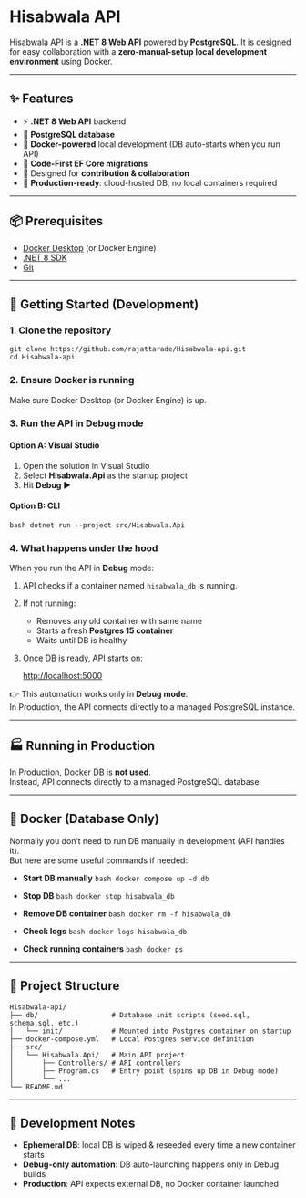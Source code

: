 ﻿# Hisabwala API 

Hisabwala API is a **.NET 8 Web API** powered by **PostgreSQL**.
It is designed for easy collaboration with a **zero-manual-setup local development environment** using Docker. 
 
---

## ✨ Features

- ⚡ **.NET 8 Web API** backend  
- 🐘 **PostgreSQL database**  
- 🐳 **Docker-powered** local development (DB auto-starts when you run API)  
- 🔄 **Code-First EF Core migrations**  
- 🧪 Designed for **contribution & collaboration**  
- 🚀 **Production-ready**: cloud-hosted DB, no local containers required  

---

## 📦 Prerequisites

- [Docker Desktop](https://www.docker.com/products/docker-desktop/) (or Docker Engine)  
- [.NET 8 SDK](https://dotnet.microsoft.com/en-us/download/dotnet/8.0)  
- [Git](https://git-scm.com/)  

---

## 🚀 Getting Started (Development)

### 1. Clone the repository
```plaintext
git clone https://github.com/rajattarade/Hisabwala-api.git
cd Hisabwala-api
```
### 2. Ensure Docker is running
Make sure Docker Desktop (or Docker Engine) is up.

### 3. Run the API in Debug mode
#### Option A: Visual Studio
1. Open the solution in Visual Studio  
2. Select **Hisabwala.Api** as the startup project  
3. Hit **Debug ▶**

#### Option B: CLI
`bash
dotnet run --project src/Hisabwala.Api
`

### 4. What happens under the hood
When you run the API in **Debug** mode:

1. API checks if a container named `hisabwala_db` is running.  
2. If not running:
   - Removes any old container with same name  
   - Starts a fresh **Postgres 15 container**
   - Waits until DB is healthy  
3. Once DB is ready, API starts on:  
   
   [http://localhost:5000](http://localhost:5000)

👉 This automation works only in **Debug mode**.  
In Production, the API connects directly to a managed PostgreSQL instance.

---

## 🏭 Running in Production

In Production, Docker DB is **not used**.  
Instead, API connects directly to a managed PostgreSQL database.

---

## 🐳 Docker (Database Only)

Normally you don’t need to run DB manually in development (API handles it).  
But here are some useful commands if needed:

- **Start DB manually**
  `bash
  docker compose up -d db
  `

- **Stop DB**
  `bash
  docker stop hisabwala_db
  `

- **Remove DB container**
  `bash
  docker rm -f hisabwala_db
  `

- **Check logs**
  `bash
  docker logs hisabwala_db
  `

- **Check running containers**
  `bash
  docker ps
  `

---

## 📂 Project Structure

```plaintext
Hisabwala-api/
├── db/                  # Database init scripts (seed.sql, schema.sql, etc.)
│   └── init/            # Mounted into Postgres container on startup
├── docker-compose.yml   # Local Postgres service definition
├── src/
│   └── Hisabwala.Api/   # Main API project
│       ├── Controllers/ # API controllers
│       ├── Program.cs   # Entry point (spins up DB in Debug mode)
│       └── ...
└── README.md
```

---

## 🧰 Development Notes

- **Ephemeral DB**: local DB is wiped & reseeded every time a new container starts  
- **Debug-only automation**: DB auto-launching happens only in Debug builds  
- **Production**: API expects external DB, no Docker container launched  
